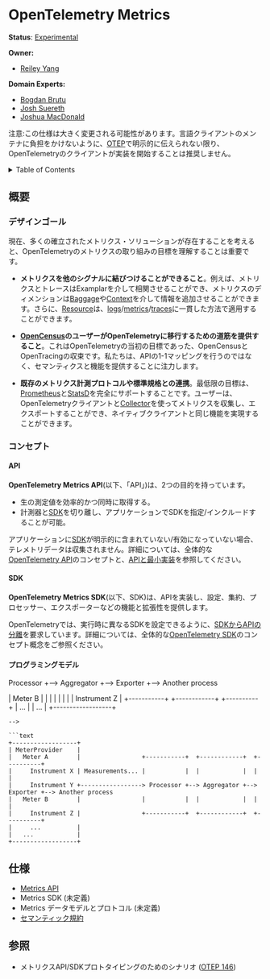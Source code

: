 <!--
# OpenTelemetry Metrics
-->

# OpenTelemetry Metrics

**Status**: [Experimental](../document-status.md)

**Owner:**

* [Reiley Yang](https://github.com/reyang)

**Domain Experts:**

* [Bogdan Brutu](https://github.com/bogdandrutu)
* [Josh Suereth](https://github.com/jsuereth)
* [Joshua MacDonald](https://github.com/jmacd)

<!--
Note: this specification is subject to major changes. To avoid thrusting
language client maintainers, we don't recommend OpenTelemetry clients to start
the implementation unless explicitly communicated via
[OTEP](https://github.com/open-telemetry/oteps#opentelemetry-enhancement-proposal-otep).
-->

注意:この仕様は大きく変更される可能性があります。言語クライアントのメンテナに負担をかけないように、[OTEP](https://github.com/open-telemetry/oteps#opentelemetry-enhancement-proposal-otep)で明示的に伝えられない限り、OpenTelemetryのクライアントが実装を開始することは推奨しません。

<details>
<summary>
Table of Contents
</summary>

<!--
* [Overview](#overview)
  * [Design Goals](#design-goals)
  * [Concepts](#concepts)
  * [API](#api)
  * [SDK](#sdk)
* [Specifications](#specifications)
  * [Metrics API](./api.md)
  * Metrics SDK (not available yet)
  * Metrics Data Model and Protocol (not available yet)
  * [Semantic Conventions](./semantic_conventions/README.md)
-->

* [概要](#概要)
  * [デザインゴール](#デザインゴール)
  * [コンセプト](#コンセプト)
  * [API](#api)
  * [SDK](#sdk)
* [仕様](#仕様)
  * [Metrics API](./api.md)
  * Metrics SDK (未定義)
  * Metrics データモデルとプロトコル (未定義)
  * [セマンティック規約](./semantic_conventions/README.md)

</details>

<!--
## Overview
-->

## 概要

<!--
### Design Goals
-->

### デザインゴール

<!--
Given there are many well-established metrics solutions that exist today, it is
important to understand the goals of OpenTelemetry’s metrics effort:
-->

現在、多くの確立されたメトリクス・ソリューションが存在することを考えると、OpenTelemetryのメトリクスの取り組みの目標を理解することは重要です。

<!--
* **Being able to connect metrics to other signals**. For example, metrics and
  traces can be correlated via exemplars, and metrics dimensions can be enriched
  via [Baggage](../baggage/api.md) and [Context](../context/context.md).
  Additionally, [Resource](../resource/sdk.md) can be applied to
  [logs](../overview.md#log-signal)/[metrics](../overview.md#metric-signal)/[traces](../overview.md#tracing-signal)
  in a consistent way.
-->

* **メトリクスを他のシグナルに結びつけることができること**。例えば、メトリクスとトレースはExamplarを介して相関させることができ、メトリクスのディメンションは[Baggage](../baggage/api.md)や[Context](../context/context.md)を介して情報を追加させることができます。さらに、[Resource](../resource/sdk.md)は、[logs](../overview.md#log-signal)/[metrics](../overview.md#metric-signal)/[traces](../overview.md#tracing-signal)に一貫した方法で適用することができます。

<!--
* **Providing a path for [OpenCensus](https://opencensus.io/) customers to
  migrate to OpenTelemetry**. This was the original goal of OpenTelemetry -
  converging OpenCensus and OpenTracing. We will focus on providing the
  semantics and capability, instead of doing a 1-1 mapping of the APIs.
-->

* **[OpenCensus](https://opencensus.io/)のユーザーがOpenTelemetryに移行するための道筋を提供すること**。これはOpenTelemetryの当初の目標であった、OpenCensusとOpenTracingの収束です。私たちは、APIの1-1マッピングを行うのではなく、セマンティクスと機能を提供することに注力します。

<!--
* **Working with existing metrics instrumentation protocols and standards**. The
  minimum goal is to provide full support for
  [Prometheus](https://prometheus.io/) and
  [StatsD](https://github.com/statsd/statsd) - users should be able to use
  OpenTelemetry clients and [Collector](../overview.md#collector) to collect and
  export metrics, with the ability to achieve the same functionality as their
  native clients.
-->

* **既存のメトリクス計測プロトコルや標準規格との連携**。最低限の目標は、[Prometheus](https://prometheus.io/)と[StatsD](https://github.com/statsd/statsd)を完全にサポートすることです。ユーザーは、OpenTelemetryクライアントと[Collector](../overview.md#collector)を使ってメトリクスを収集し、エクスポートすることができ、ネイティブクライアントと同じ機能を実現することができます。

<!--
### Concepts
-->

### コンセプト

<!--
#### API
-->

#### API

<!--
The **OpenTelemetry Metrics API** ("the API" hereafter) serves two purposes:
-->

**OpenTelemetry Metrics API**(以下、「API」)は、2つの目的を持っています。

<!--
* Capturing raw measurements efficiently and simultaneously.
* Decoupling the instrumentation from the [SDK](#sdk), allowing the SDK to be
  specified/included in the application.
-->

* 生の測定値を効率的かつ同時に取得する。
* 計測器と[SDK](#sdk)を切り離し、アプリケーションでSDKを指定/インクルードすることが可能。

<!--
When no [SDK](#sdk) is explicitly included/enabled in the application, no telemetry data
will be collected. Please refer to the overall [OpenTelemetry
API](../overview.md#api) concept and [API and Minimal
Implementation](../library-guidelines.md#api-and-minimal-implementation) for
more information.
-->

アプリケーションに[SDK](#sdk)が明示的に含まれていない/有効になっていない場合、テレメトリデータは収集されません。詳細については、全体的な[OpenTelemetry API](../overview.md#api)のコンセプトと、[APIと最小実装](../library-guidelines.md#APIと最小実装)を参照してください。

<!--
#### SDK
-->

#### SDK

<!--
The **OpenTelemetry Metrics SDK** ("the SDK" hereafter) implements the API,
providing functionality and extensibility such as configuration, aggregation,
processors and exporters.
-->

**OpenTelemetry Metrics SDK**(以下、SDK)は、APIを実装し、設定、集約、プロセッサー、エクスポーターなどの機能と拡張性を提供します。

<!--
OpenTelemetry requires a [separation of the API from the
SDK](../library-guidelines.md#requirements), so that different SDKs can be
configured at run time. Please refer to the overall [OpenTelemetry
SDK](../overview.md#sdk) concept concept for more information.
-->

OpenTelemetryでは、実行時に異なるSDKを設定できるように、[SDKからAPIの分離](../library-guidelines.md#requirements)を要求しています。詳細については、全体的な[OpenTelemetry SDK](../overview.md#sdk)のコンセプト概念をご参照ください。

<!--
#### Programming Model
-->

#### プログラミングモデル

<!--
```text
+------------------+
| MeterProvider    |
|   Meter A        |                 +-----------+  +------------+  +----------+
|     Instrument X | Measurements... |           |  |            |  |          |
|     Instrument Y +-----------------> Processor +--> Aggregator +--> Exporter +--> Another process
|   Meter B        |                 |           |  |            |  |          |
|     Instrument Z |                 +-----------+  +------------+  +----------+
|     ...          |
|   ...            |
+------------------+
```
-->

```text
+------------------+
| MeterProvider    |
|   Meter A        |                 +-----------+  +------------+  +----------+
|     Instrument X | Measurements... |           |  |            |  |          |
|     Instrument Y +-----------------> Processor +--> Aggregator +--> Exporter +--> Another process
|   Meter B        |                 |           |  |            |  |          |
|     Instrument Z |                 +-----------+  +------------+  +----------+
|     ...          |
|   ...            |
+------------------+
```

<!--
## Specifications
-->

## 仕様

<!--
* [Metrics API](./api.md)
* Metrics SDK (not available yet)
* Metrics Data Model and Protocol (not available yet)
* [Semantic Conventions](./semantic_conventions/README.md)
-->

* [Metrics API](./api.md)
* Metrics SDK (未定義)
* Metrics データモデルとプロトコル (未定義)
* [セマンティック規約](./semantic_conventions/README.md)

<!--
## References
-->

## 参照

<!--
* Scenarios for Metrics API/SDK Prototyping ([OTEP 146](https://github.com/open-telemetry/oteps/blob/main/text/metrics/0146-metrics-prototype-scenarios.md))
-->

* メトリクスAPI/SDKプロトタイピングのためのシナリオ ([OTEP 146](https://github.com/open-telemetry/oteps/blob/main/text/metrics/0146-metrics-prototype-scenarios.md))

